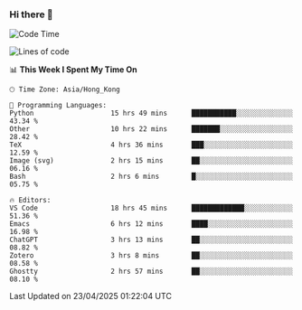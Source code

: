 ### Hi there 👋

<!--
**nicehiro/nicehiro** is a ✨ _special_ ✨ repository because its `README.md` (this file) appears on your GitHub profile.

Here are some ideas to get you started:

- 🔭 I’m currently working on ...
- 🌱 I’m currently learning ...
- 👯 I’m looking to collaborate on ...
- 🤔 I’m looking for help with ...
- 💬 Ask me about ...
- 📫 How to reach me: ...
- 😄 Pronouns: ...
- ⚡ Fun fact: ...
-->

<!--START_SECTION:waka-->
![Code Time](http://img.shields.io/badge/Code%20Time-565%20hrs%2053%20mins-blue)

![Lines of code](https://img.shields.io/badge/From%20Hello%20World%20I%27ve%20Written-1.7%20million%20lines%20of%20code-blue)

📊 **This Week I Spent My Time On** 

```text
🕑︎ Time Zone: Asia/Hong_Kong

💬 Programming Languages: 
Python                   15 hrs 49 mins      ███████████░░░░░░░░░░░░░░   43.34 % 
Other                    10 hrs 22 mins      ███████░░░░░░░░░░░░░░░░░░   28.42 % 
TeX                      4 hrs 36 mins       ███░░░░░░░░░░░░░░░░░░░░░░   12.59 % 
Image (svg)              2 hrs 15 mins       ██░░░░░░░░░░░░░░░░░░░░░░░   06.16 % 
Bash                     2 hrs 6 mins        █░░░░░░░░░░░░░░░░░░░░░░░░   05.75 % 

🔥 Editors: 
VS Code                  18 hrs 45 mins      █████████████░░░░░░░░░░░░   51.36 % 
Emacs                    6 hrs 12 mins       ████░░░░░░░░░░░░░░░░░░░░░   16.98 % 
ChatGPT                  3 hrs 13 mins       ██░░░░░░░░░░░░░░░░░░░░░░░   08.82 % 
Zotero                   3 hrs 8 mins        ██░░░░░░░░░░░░░░░░░░░░░░░   08.58 % 
Ghostty                  2 hrs 57 mins       ██░░░░░░░░░░░░░░░░░░░░░░░   08.10 % 
```


 Last Updated on 23/04/2025 01:22:04 UTC
<!--END_SECTION:waka-->
